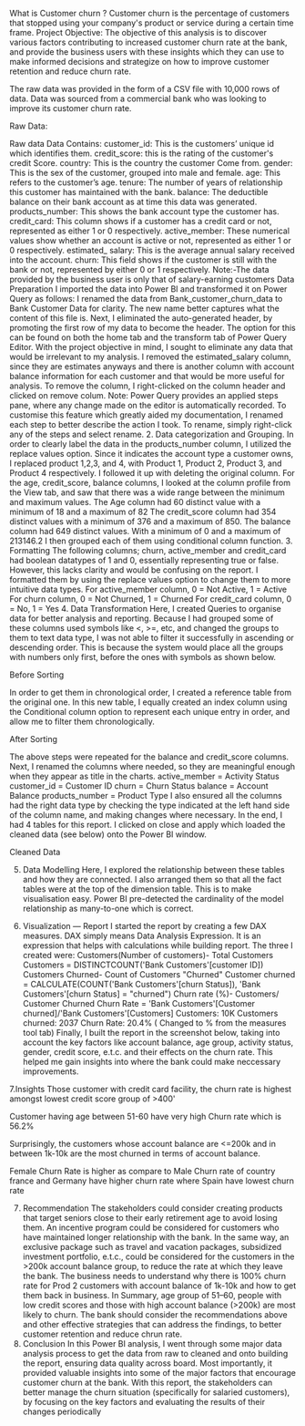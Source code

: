 What is Customer churn ?
Customer churn is the percentage of customers that stopped using your company's product or service during a certain time frame.
Project Objective:
The objective of this analysis is to discover various factors contributing to increased customer churn rate at the bank, and provide the business users with these insights which they can use to make informed decisions and strategize on how to improve customer retention and reduce churn rate.
 
The raw data was provided in the form of a CSV file with 10,000 rows of data. Data was sourced from a commercial bank who was looking to improve its customer churn rate.
 
Raw Data:

Raw data
Data Contains:
customer_id: This is the customers’ unique id which identifies them.
credit_score: this is the rating of the customer's credit Score.
country: This is the country the customer Come from.
gender: This is the sex of the customer, grouped into male and female.
age: This refers to the customer’s age.
tenure: The number of years of relationship this customer has maintained with the bank.
balance: The deductible balance on their bank account as at time this data was generated.
products_number: This shows the bank account type the customer has.
credit_card: This column shows if a customer has a credit card or not, represented as either 1 or 0 respectively.
active_member: These numerical values show whether an account is active or not, represented as either 1 or 0 respectively.
estimated_ salary: This is the average annual salary received into the account.
churn: This field shows if the customer is still with the bank or not, represented by either 0 or 1 respectively.
Note:-The data provided by the business user is only that of salary-earning customers
Data Preparation
I imported the data into Power BI and transformed it on Power Query as follows:
I renamed the data from Bank_customer_churn_data to Bank Customer Data for clarity. The new name better captures what the content of this file is.
Next, I eliminated the auto-generated header, by promoting the first row of my data to become the header. The option for this can be found on both the home tab and the transform tab of Power Query Editor.
With the project objective in mind, I sought to eliminate any data that would be irrelevant to my analysis. I removed the estimated_salary column, since they are estimates anyways and there is another column with account balance information for each customer and that would be more useful for analysis. To remove the column, I right-clicked on the column header and clicked on remove colum.
Note: Power Query provides an applied steps pane, where any change made on the editor is automatically recorded. To customise this feature which greatly aided my documentation, I renamed each step to better describe the action I took. To rename, simply right-click any of the steps and select rename.
2. Data categorization and Grouping.
In order to clearly label the data in the products_number column, I utilized the replace values option. Since it indicates the account type a customer owns, I replaced product 1,2,3, and 4, with Product 1, Product 2, Product 3, and Product 4 respectively. I followed it up with deleting the original column.
For the age, credit_score, balance columns, I looked at the column profile from the View tab, and saw that there was a wide range between the minimum and maximum values.
The Age column had 60 distinct value with a minimum of 18 and a maximum of 82
The credit_score column had 354 distinct values with a minimum of 376 and a maximum of 850.
The balance column had 649 distinct values. With a minimum of 0 and a maximum of 213146.2
I then grouped each of them using conditional column function.
3. Formatting
The following columns; churn, active_member and credit_card had boolean datatypes of 1 and 0, essentially representing true or false. However, this lacks clarity and would be confusing on the report. I formatted them by using the replace values option to change them to more intuitive data types.
For active_member column, 0 = Not Active, 1 = Active
For churn column, 0 = Not Churned, 1 = Churned
For credit_card column, 0 = No, 1 = Yes
4. Data Transformation
Here, I created Queries to organise data for better analysis and reporting.
Because I had grouped some of these columns used symbols like <, >=, etc, and changed the groups to them to text data type, I was not able to filter it successfully in ascending or descending order. This is because the system would place all the groups with numbers only first, before the ones with symbols as shown below.

Before Sorting

In order to get them in chronological order, I created a reference table from the original one. In this new table, I equally created an index column using the Conditional column option to represent each unique entry in order, and allow me to filter them chronologically.

After Sorting

The above steps were repeated for the balance and credit_score columns.
Next, I renamed the columns where needed, so they are meaningful enough when they appear as title in the charts.
active_member = Activity Status
customer_id = Customer ID
churn = Churn Status
balance = Account Balance
products_number = Product Type
I also ensured all the columns had the right data type by checking the type indicated at the left hand side of the column name, and making changes where necessary.
In the end, I had 4 tables for this report. I clicked on close and apply which loaded the cleaned data (see below) onto the Power BI window.

Cleaned Data

5. Data Modelling
Here, I explored the relationship between these tables and how they are connected. I also arranged them so that all the fact tables were at the top of the dimension table. This is to make visualisation easy. Power BI pre-detected the cardinality of the model relationship as many-to-one which is correct.

6. Visualization — Report
I started the report by creating a few DAX measures.
DAX simply means Data Analysis Expression. It is an expression that helps with calculations while building report. The three I created were:
Customers(Number of customers)- Total Customers
Customers = DISTINCTCOUNT('Bank Customers'[customer ID])
Customers Churned- Count of Customers "Churned"
Customer churned = CALCULATE(COUNT('Bank Customers'[churn Status]), 'Bank Customers'[churn Status] = "churned")
Churn rate (%)- Customers/ Customer Churned
Churn Rate = 'Bank Customers'[Customer churned]/'Bank Customers'[Customers]
Customers: 10K
Customers churned: 2037
Churn Rate: 20.4% ( Changed to % from the measures tool tab)
Finally, I built the report in the screenshot below, taking into account the key factors like account balance, age group, activity status, gender, credit score, e.t.c. and their effects on the churn rate. This helped me gain insights into where the bank could make neccessary improvements.

7.Insights
Those customer with credit card facility, the churn rate is highest amongst lowest credit score group of >400' 

Customer having age between 51-60 have very high Churn rate which is 56.2%

Surprisingly, the customers whose account balance are <=200k and in between 1k-10k are the most churned in terms of account balance.

Female Churn Rate is higher as compare to Male
Churn rate of country france and Germany have higher churn rate where Spain have lowest churn rate

7. Recommendation
The stakeholders could consider creating products that target seniors close to their early retirement age to avoid losing them.
An incentive program could be considered for customers who have maintained longer relationship with the bank.
In the same way, an exclusive package such as travel and vacation packages, subsidized investment portfolio, e.t.c., could be considered for the customers in the >200k account balance group, to reduce the rate at which they leave the bank.
The business needs to understand why there is 100% churn rate for Prod 2 customers with account balance of 1k-10k and how to get them back in business.
In Summary, age group of 51–60, people with low credit scores and those with high account balance (>200k) are most likely to churn. The bank should consider the recommendations above and other effective strategies that can address the findings, to better customer retention and reduce chrun rate.
8. Conclusion
In this Power BI analysis, I went through some major data analysis process to get the data from raw to cleaned and onto building the report, ensuring data quality across board. Most importantly, it provided valuable insights into some of the major factors that encourage customer churn at the bank.
With this report, the stakeholders can better manage the churn situation (specifically for salaried customers), by focusing on the key factors and evaluating the results of their changes periodically
